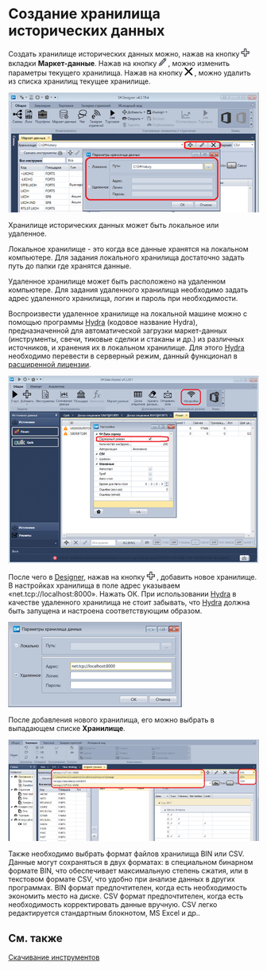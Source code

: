 # Создание хранилища исторических данных

Создать хранилище исторических данных можно, нажав на кнопку ![Designer Creating a repository of historical data 00](../../../images/designer_creating_repository_of_historical_data_00.png) вкладки **Маркет\-данные**. Нажав на кнопку ![Designer Creating a repository of historical data 01](../../../images/designer_creating_repository_of_historical_data_01.png) , можно изменить параметры текущего хранилища. Нажав на кнопку ![Designer Creating a repository of historical data 02](../../../images/designer_creating_repository_of_historical_data_02.png) , можно удалить из списка хранилищ текущее хранилище.

![Designer Creating a repository of historical data 03](../../../images/designer_creating_repository_of_historical_data_03.png)

Хранилище исторических данных может быть локальное или удаленное.

Локальное хранилище \- это когда все данные хранятся на локальном компьютере. Для задания локального хранилища достаточно задать путь до папки где хранятся данные.

Удаленное хранилище может быть расположено на удаленном компьютере. Для задания удаленного хранилища необходимо задать адрес удаленного хранилища, логин и пароль при необходимости. 

Воспроизвести удаленное хранилище на локальной машине можно с помощью программы [Hydra](../../hydra.md) (кодовое название Hydra), предназначенной для автоматической загрузки маркет\-данных (инструменты, свечи, тиковые сделки и стаканы и др.) из различных источников, и хранения их в локальном хранилище. Для этого [Hydra](../../hydra.md) необходимо перевести в серверный режим, данный функционал в [расширенной лицензии](https://stocksharp.ru/pricing/).

![Designer Creating a repository of historical data 04](../../../images/designer_creating_repository_of_historical_data_04.png)

После чего в [Designer](../../designer.md), нажав на кнопку ![Designer Creating a repository of historical data 00](../../../images/designer_creating_repository_of_historical_data_00.png) , добавить новое хранилище. В настройках хранилища в поле адрес указываем «net.tcp:\/\/localhost:8000». Нажать ОК. При использовании [Hydra](../../hydra.md) в качестве удаленного хранилища не стоит забывать, что [Hydra](../../hydra.md) должна быть запущена и настроена соответствующим образом.

![Designer Creating a repository of historical data 05](../../../images/designer_creating_repository_of_historical_data_05.png)

После добавления нового хранилища, его можно выбрать в выпадающем списке **Хранилище**.

![Designer Creating a repository of historical data 06](../../../images/designer_creating_repository_of_historical_data_06.png)

Также необходимо выбрать формат файлов хранилища BIN или CSV. Данные могут сохраняться в двух форматах: в специальном бинарном формате BIN, что обеспечивает максимальную степень сжатия, или в текстовом формате CSV, что удобно при анализе данных в других программах. BIN формат предпочтителен, когда есть необходимость экономить место на диске. CSV формат предпочтителен, когда есть необходимость корректировать данные вручную. CSV легко редактируется стандартным блокнотом, MS Excel и др..

## См. также

[Скачивание инструментов](download_instruments.md)
